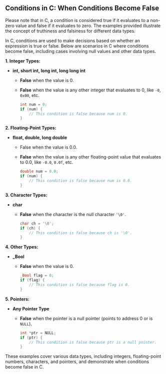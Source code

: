 ## Conditions in C: When Conditions Become False


Please note that in C, a condition is considered true if it evaluates to a non-zero value and false if it evaluates to zero. The examples provided illustrate the concept of truthiness and falsiness for different data types.

In C, conditions are used to make decisions based on whether an expression is true or false. Below are scenarios in C where conditions become false, including cases involving null values and other data types.

**1. Integer Types:**

- **int, short int, long int, long long int**
  - **False** when the value is 0.
  - **False** when the value is any other integer that evaluates to 0, like `-0`, `0x00`, etc.

    ```c
    int num = 0;
    if (num) {
        // This condition is false because num is 0.
    }
    ```

**2. Floating-Point Types:**

- **float, double, long double**
  - False when the value is 0.0.
  - **False** when the value is any other floating-point value that evaluates to 0.0, like `-0.0`, `0.0f`, etc.

    ```c
    double num = 0.0;
    if (num) {
        // This condition is false because num is 0.0.
    }
    ```

**3. Character Types:**

- **char**
  - **False** when the character is the null character `'\0'`.

    ```c
    char ch = '\0';
    if (ch) {
        // This condition is false because ch is '\0'.
    }
    ```

**4. Other Types:**

- **_Bool**
  - **False** when the value is 0.

    ```c
    _Bool flag = 0;
    if (flag) {
        // This condition is false because flag is 0.
    }
    ```

**5. Pointers:**

- **Any Pointer Type**
  - **False** when the pointer is a null pointer (points to address 0 or is `NULL`).

    ```c
    int *ptr = NULL;
    if (ptr) {
        // This condition is false because ptr is a null pointer.
    }
    ```

These examples cover various data types, including integers, floating-point numbers, characters, and pointers, and demonstrate when conditions become false in C.
